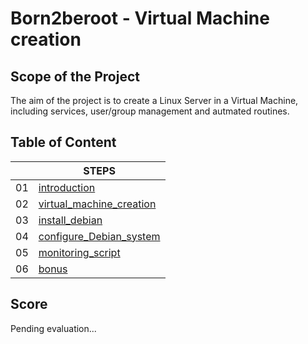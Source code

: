 # Born2beroot - Virtual Machine creation
## Scope of the Project
The aim of the project is to create a Linux Server in a Virtual Machine, including services, user/group management and autmated routines.

## Table of Content
|   |               STEPS               |
| ----- | ----------------------------------- |
|   01  | [introduction](https://github.com/ikersojo/02_born2beroot/blob/main/01_introduction.md) |
|   02  | [virtual_machine_creation](https://github.com/ikersojo/02_born2beroot/blob/main/02_virtual_machine_creation.md) |
|   03  | [install_debian](https://github.com/ikersojo/02_born2beroot/blob/main/03_install_debian.md) |
|   04  | [configure_Debian_system](https://github.com/ikersojo/02_born2beroot/blob/main/04_configure_Debian_system.md) |
|   05  | [monitoring_script](https://github.com/ikersojo/02_born2beroot/blob/main/05_monitoring_script.md) |
|   06  | [bonus](https://github.com/ikersojo/02_born2beroot/blob/main/06_bonus.md) |


## Score
Pending evaluation...
